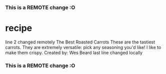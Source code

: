 ### This is a REMOTE change :O
# recipe
line 2 changed remotely
The Best Roasted Carrots
These are the tastiest carrots. They are extremely versatile: pick any seasoning you'd like!
I like to make them crispy. 
Created by: Wes Beard
last line changed locally
### This is a REMOTE change :O
